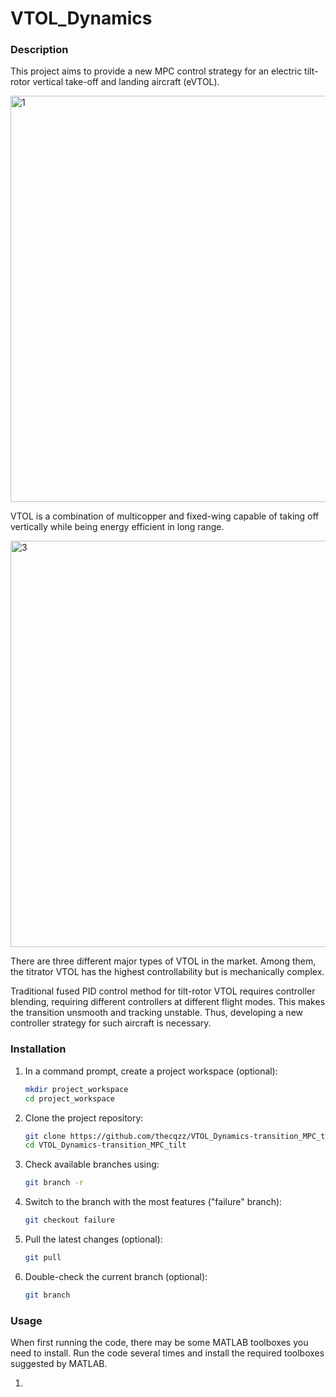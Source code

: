 # VTOL_Dynamics

### Description
This project aims to provide a new MPC control strategy for an electric tilt-rotor vertical take-off and landing aircraft (eVTOL). 

<img width="650" alt="1" src="https://github.com/thecqzz/VTOL_Dynamics-transition_MPC_tilt/assets/114604817/0f71122d-3d9b-4348-93c9-6710e64dd9e8">

VTOL is a combination of multicopper and fixed-wing capable of taking off vertically while being energy efficient in long range.

<img width="650" alt="3" src="https://github.com/thecqzz/VTOL_Dynamics-transition_MPC_tilt/assets/114604817/710757f3-f5bc-4d96-afe6-4f90af38fdb0">

There are three different major types of VTOL in the market. Among them, the titrator VTOL has the highest controllability but is mechanically complex. 

Traditional fused PID control method for tilt-rotor VTOL requires controller blending, requiring different controllers at different flight modes. This makes the transition unsmooth and tracking unstable. Thus, developing a new controller strategy for such aircraft is necessary.

### Installation

1. In a command prompt, create a project workspace (optional):
   
    ```bash
    mkdir project_workspace
    cd project_workspace
    ```

2. Clone the project repository:
   
    ```bash
    git clone https://github.com/thecqzz/VTOL_Dynamics-transition_MPC_tilt.git
    cd VTOL_Dynamics-transition_MPC_tilt
    ```

3. Check available branches using:
   
    ```bash
    git branch -r
    ```

4. Switch to the branch with the most features ("failure" branch):
   
    ```bash
    git checkout failure
    ```

5. Pull the latest changes (optional):
   
    ```bash
    git pull
    ```

6. Double-check the current branch (optional):
   
    ```bash
    git branch
    ```
### Usage
When first running the code, there may be some MATLAB toolboxes you need to install. Run the code several times and install the required toolboxes suggested by MATLAB.

1.
